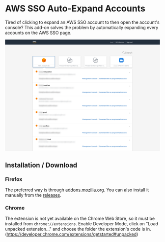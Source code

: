 # AWS SSO Auto-Expand Accounts

Tired of clicking to expand an AWS SSO account to then open the account's console? This add-on solves the problem by
automatically expanding every accounts on the AWS SSO page.

![The AWS SSO page with the AWS Account and accounts sections expanded](screenshot.png)

## Installation / Download

### Firefox

The preferred way is through [addons.mozilla.org](https://addons.mozilla.org/en-US/firefox/addon/aws-sso-auto-expand-accounts/).
You can also install it manually from the [releases](https://github.com/axeleroy/aws-sso-auto-expand-accounts/releases).

### Chrome

The extension is not yet available on the Chrome Web Store, so it must be installed from `chrome://extensions`.
Enable Developer Mode, click on  "Load unpacked extension…" and choose the folder the extension's code is in.
(https://developer.chrome.com/extensions/getstarted#unpacked)
